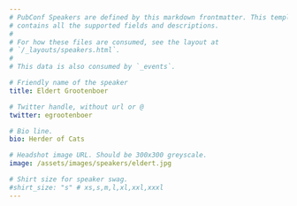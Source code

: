 ```yaml
---
# PubConf Speakers are defined by this markdown frontmatter. This template
# contains all the supported fields and descriptions.
#
# For how these files are consumed, see the layout at
# `/_layouts/speakers.html`.
#
# This data is also consumed by `_events`.

# Friendly name of the speaker
title: Eldert Grootenboer

# Twitter handle, without url or @
twitter: egrootenboer

# Bio line.
bio: Herder of Cats

# Headshot image URL. Should be 300x300 greyscale.
image: /assets/images/speakers/eldert.jpg

# Shirt size for speaker swag.
#shirt_size: "s" # xs,s,m,l,xl,xxl,xxxl
---
```

